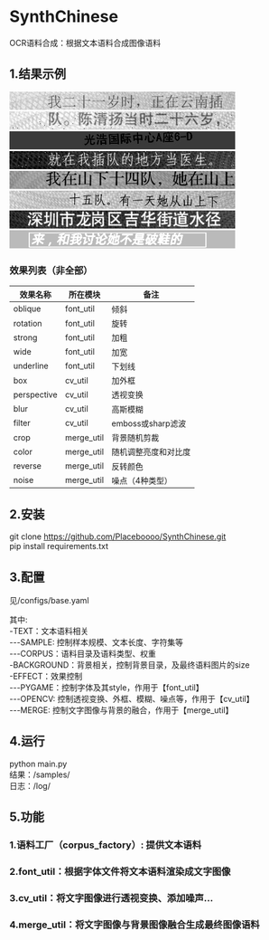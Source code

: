 # SynthChinese
OCR语料合成：根据文本语料合成图像语料

## 1.结果示例
![1.jpg](./demo/1.jpg)
![2.jpg](./demo/2.jpg)
![3.jpg](./demo/3.jpg)
![4.jpg](./demo/4.jpg)
![5.jpg](./demo/5.jpg)
![6.jpg](./demo/6.jpg)
![7.jpg](./demo/7.jpg)
![8.jpg](./demo/8.jpg)
### 效果列表（非全部）
|效果名称|所在模块|备注|
|--------|-----|-------|
|oblique|font_util|倾斜|
|rotation|font_util|旋转|
|strong|font_util|加粗|
|wide|font_util|加宽|
|underline|font_util|下划线|
|box|cv_util|加外框|
|perspective|cv_util|透视变换|
|blur|cv_util|高斯模糊|
|filter|cv_util|emboss或sharp滤波|
|crop|merge_util|背景随机剪裁|
|color|merge_util|随机调整亮度和对比度|
|reverse|merge_util|反转颜色|
|noise|merge_util|噪点（4种类型）|


## 2.安装
git clone  https://github.com/Placeboooo/SynthChinese.git  
pip install requirements.txt
## 3.配置
<p>
见/configs/base.yaml  
  
  
其中:  
-TEXT：文本语料相关  
---SAMPLE: 控制样本规模、文本长度、字符集等  
---CORPUS：语料目录及语料类型、权重  
-BACKGROUND：背景相关，控制背景目录，及最终语料图片的size  
-EFFECT：效果控制  
---PYGAME：控制字体及其style，作用于【font_util】  
---OPENCV: 控制透视变换、外框、模糊、噪点等，作用于【cv_util】  
---MERGE: 控制文字图像与背景的融合，作用于【merge_util】
<p>
      
## 4.运行
python main.py  
结果：/samples/  
日志：/log/  

## 5.功能
### 1.语料工厂（corpus_factory）: 提供文本语料
### 2.font_util：根据字体文件将文本语料渲染成文字图像
### 3.cv_util：将文字图像进行透视变换、添加噪声...
### 4.merge_util：将文字图像与背景图像融合生成最终图像语料


